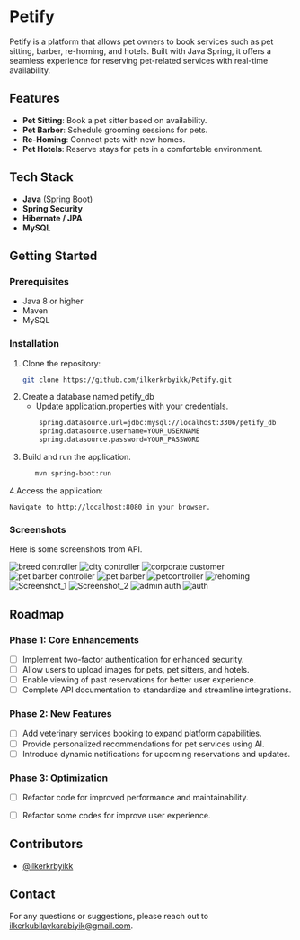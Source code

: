 # Petify

Petify is a platform that allows pet owners to book services such as pet sitting, barber, re-homing, and hotels. Built with Java Spring, it offers a seamless experience for reserving pet-related services with real-time availability.

## Features

- **Pet Sitting**: Book a pet sitter based on availability.
- **Pet Barber**: Schedule grooming sessions for pets.
- **Re-Homing**: Connect pets with new homes.
- **Pet Hotels**: Reserve stays for pets in a comfortable environment.
  
## Tech Stack

- **Java** (Spring Boot)
- **Spring Security**
- **Hibernate / JPA**
- **MySQL**

## Getting Started

### Prerequisites

- Java 8 or higher
- Maven
- MySQL

### Installation

1. Clone the repository:
   ```bash
   git clone https://github.com/ilkerkrbyikk/Petify.git

2. Create a database named petify_db
   - Update application.properties with your credentials.
   ```bash
       spring.datasource.url=jdbc:mysql://localhost:3306/petify_db
       spring.datasource.username=YOUR_USERNAME
       spring.datasource.password=YOUR_PASSWORD

3. Build and run the application.
   ```bash
      mvn spring-boot:run

4.Access the application:

    Navigate to http://localhost:8080 in your browser.


### **Screenshots**
  Here is some screenshots from API.

 ![breed controller](https://github.com/user-attachments/assets/2465f955-c6e5-45cb-bf0b-38b261704562)
![city controller](https://github.com/user-attachments/assets/f59ee3e7-d0c6-4afc-be34-6147e033c522)
![corporate customer](https://github.com/user-attachments/assets/08047a6d-d720-4c68-b0b4-06932e75497d)
![pet barber controller](https://github.com/user-attachments/assets/f4be5c2d-4f4e-4759-bf8c-fe894a38a21a)
![pet barber](https://github.com/user-attachments/assets/cbf50e6d-a8b3-460a-aa2d-9b29321e6f70)
![petcontroller](https://github.com/user-attachments/assets/47653de9-d8ac-43ea-9ebb-2b8b0532d6de)
![rehoming](https://github.com/user-attachments/assets/21d8ab58-5cb5-4bf2-9acc-8cbb1932c043)
![Screenshot_1](https://github.com/user-attachments/assets/b5f2697d-98e6-4a7d-b822-532db0c927f6)
![Screenshot_2](https://github.com/user-attachments/assets/4cf6d07b-ab41-45ce-8b20-b9a155e461f5)
![admın auth](https://github.com/user-attachments/assets/5ff641f8-45b4-4d19-a563-d4530442cb81)
![auth](https://github.com/user-attachments/assets/5de979f9-bd42-41dd-8e55-daceb4ce4886)


   

  
## Roadmap

### Phase 1: Core Enhancements
- [ ] Implement two-factor authentication for enhanced security.
- [ ] Allow users to upload images for pets, pet sitters, and hotels.
- [ ] Enable viewing of past reservations for better user experience.
- [ ] Complete API documentation to standardize and streamline integrations.

### Phase 2: New Features
- [ ] Add veterinary services booking to expand platform capabilities.
- [ ] Provide personalized recommendations for pet services using AI.
- [ ] Introduce dynamic notifications for upcoming reservations and updates.

### Phase 3: Optimization
- [ ] Refactor code for improved performance and maintainability.
- [ ] Refactor some codes for improve user experience.
  
  
## Contributors

- [@ilkerkrbyikk](https://www.github.com/ilkerkrbyikk)

  
 ## Contact

For any questions or suggestions, please reach out to ilkerkubilaykarabiyik@gmail.com.

  
